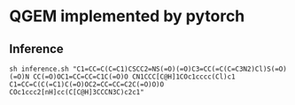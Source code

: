 # QGEM implemented by pytorch

## Inference
```shell
sh inference.sh "C1=CC=C(C=C1)CSCC2=NS(=O)(=O)C3=CC(=C(C=C3N2)Cl)S(=O)(=O)N CC(=O)OC1=CC=CC=C1C(=O)O CN1CCC[C@H]1COc1cccc(Cl)c1 C1=CC=C(C(=C1)C(=O)OC2=CC=CC=C2C(=O)O)O COc1ccc2[nH]cc(C[C@H]3CCCN3C)c2c1"
```
